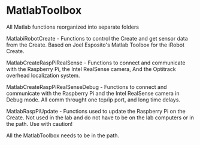 # MatlabToolbox
All Matlab functions reorganized into separate folders

MatlabiRobotCreate - Functions to control the Create and get sensor data from the Create. Based on Joel Esposito's Matlab Toolbox for the iRobot Create.

MatlabCreateRaspPiRealSense - Functions to connect and communicate with the Raspberry Pi, the Intel RealSense camera, And the Optitrack overhead localization system.

MatlabCreateRaspPiRealSenseDebug - Functions to connect and communicate with the Raspberry Pi and the Intel RealSense camera in Debug mode. All comm throught one tcp/ip port, and long time delays. 

MatlabRaspPiUpdate - Functions used to update the Raspberry Pi on the Create. Not used in the lab and do not have to be on the lab computers or in the path. Use with caution!

All the MatlabToolbox needs to be in the path.
